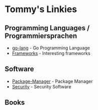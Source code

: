 # Tommy's Linkies

## Programming Languages / Programmiersprachen
* [go-lang](go-lang.md) - Go Programming Language
* [Frameworks](frameworks.md) - Interesting frameworks 

## Software
* [Package-Manager](package-manager.md) - Package Manager
* [Security](security.md) - Security Software

## Books